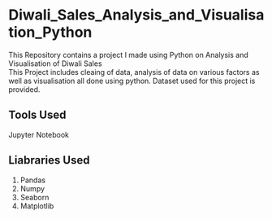 # Diwali_Sales_Analysis_and_Visualisation_Python
This Repository contains a project I made using Python on Analysis and Visualisation of Diwali Sales   
This Project includes cleaing of data, analysis of data on various factors as well as visualisation all done using python.
Dataset used for this project is provided.

## Tools Used
Jupyter Notebook

## Liabraries Used
1. Pandas
2. Numpy
3. Seaborn
4. Matplotlib

